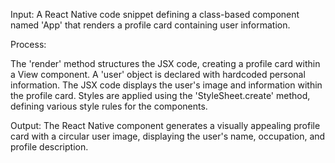 Input:
A React Native code snippet defining a class-based component named 'App' that renders a profile card containing user information. 

Process:

The 'render' method structures the JSX code, creating a profile card within a View component.
A 'user' object is declared with hardcoded personal information.
The JSX code displays the user's image and information within the profile card.
Styles are applied using the 'StyleSheet.create' method, defining various style rules for the components.

Output:
The React Native component generates a visually appealing profile card with a circular user image, displaying the user's name, occupation, and profile description. 